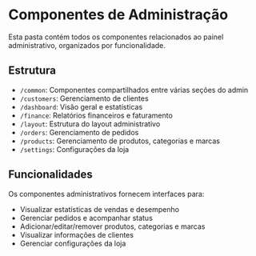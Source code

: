 
# Componentes de Administração

Esta pasta contém todos os componentes relacionados ao painel administrativo, organizados por funcionalidade.

## Estrutura

- `/common`: Componentes compartilhados entre várias seções do admin
- `/customers`: Gerenciamento de clientes
- `/dashboard`: Visão geral e estatísticas
- `/finance`: Relatórios financeiros e faturamento
- `/layout`: Estrutura do layout administrativo
- `/orders`: Gerenciamento de pedidos
- `/products`: Gerenciamento de produtos, categorias e marcas
- `/settings`: Configurações da loja

## Funcionalidades

Os componentes administrativos fornecem interfaces para:
- Visualizar estatísticas de vendas e desempenho
- Gerenciar pedidos e acompanhar status
- Adicionar/editar/remover produtos, categorias e marcas
- Visualizar informações de clientes
- Gerenciar configurações da loja

